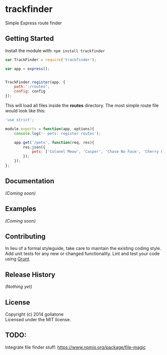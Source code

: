 # trackfinder

Simple Express route finder

## Getting Started
Install the module with: `npm install trackfinder`

```javascript
var TrackFinder = require('trackfinder');

var app = express();


TrackFinder.register(app, {
    path:'./routes',
    config: config
});
```

This will load all files inside the **routes** directory. The most simple route file would look like this:

```js
'use strict';

module.exports = function(app, options){
    console.log('- pets: register routes');

    app.get('/pets', function(req, res){
        res.json({
            pets: ['Colonel Meow', 'Casper', 'Chase No Face', 'Cherry Pop']
        });
    });
};
```

## Documentation
_(Coming soon)_

## Examples
_(Coming soon)_

## Contributing
In lieu of a formal styleguide, take care to maintain the existing coding style. Add unit tests for any new or changed functionality. Lint and test your code using [Grunt](http://gruntjs.com/).

## Release History
_(Nothing yet)_

## License
Copyright (c) 2014 goliatone  
Licensed under the MIT license.

## TODO:
Integrate file finder stuff:
https://www.npmjs.org/package/file-magic
